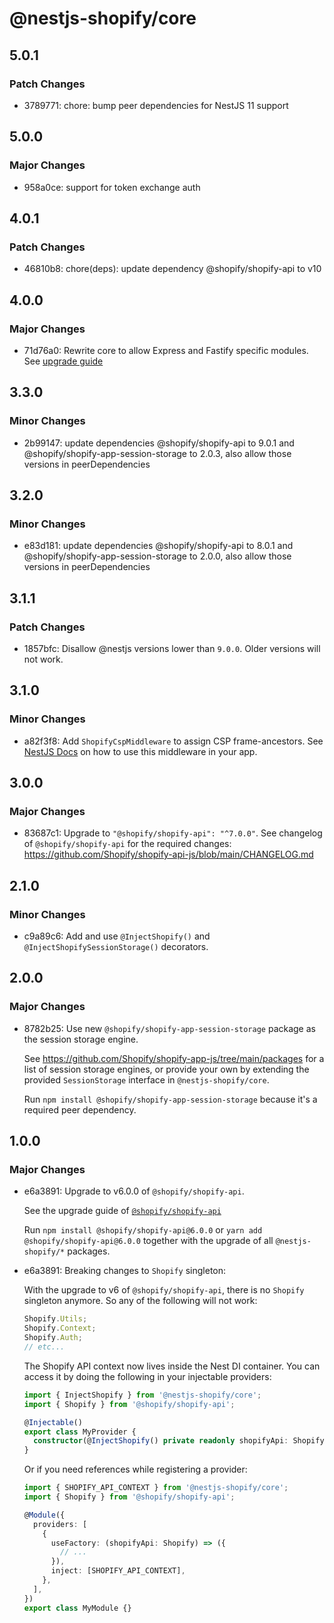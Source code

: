 # @nestjs-shopify/core

## 5.0.1

### Patch Changes

- 3789771: chore: bump peer dependencies for NestJS 11 support

## 5.0.0

### Major Changes

- 958a0ce: support for token exchange auth

## 4.0.1

### Patch Changes

- 46810b8: chore(deps): update dependency @shopify/shopify-api to v10

## 4.0.0

### Major Changes

- 71d76a0: Rewrite core to allow Express and Fastify specific modules. See [upgrade guide](/docs/migrate-to-express-package.md)

## 3.3.0

### Minor Changes

- 2b99147: update dependencies @shopify/shopify-api to 9.0.1 and @shopify/shopify-app-session-storage to 2.0.3, also allow those versions in peerDependencies

## 3.2.0

### Minor Changes

- e83d181: update dependencies @shopify/shopify-api to 8.0.1 and @shopify/shopify-app-session-storage to 2.0.0, also allow those versions in peerDependencies

## 3.1.1

### Patch Changes

- 1857bfc: Disallow @nestjs versions lower than `9.0.0`. Older versions will not work.

## 3.1.0

### Minor Changes

- a82f3f8: Add `ShopifyCspMiddleware` to assign CSP frame-ancestors. See [NestJS Docs](https://docs.nestjs.com/middleware#applying-middleware) on how to use this middleware in your app.

## 3.0.0

### Major Changes

- 83687c1: Upgrade to `"@shopify/shopify-api": "^7.0.0"`. See changelog of `@shopify/shopify-api` for the required changes: https://github.com/Shopify/shopify-api-js/blob/main/CHANGELOG.md

## 2.1.0

### Minor Changes

- c9a89c6: Add and use `@InjectShopify()` and `@InjectShopifySessionStorage()` decorators.

## 2.0.0

### Major Changes

- 8782b25: Use new `@shopify/shopify-app-session-storage` package as the session storage engine.

  See https://github.com/Shopify/shopify-app-js/tree/main/packages for a list of session storage engines,
  or provide your own by extending the provided `SessionStorage` interface in `@nestjs-shopify/core`.

  Run `npm install @shopify/shopify-app-session-storage` because it's a required peer dependency.

## 1.0.0

### Major Changes

- e6a3891: Upgrade to v6.0.0 of `@shopify/shopify-api`.

  See the upgrade guide of [`@shopify/shopify-api`](https://github.com/Shopify/shopify-api-js/blob/main/docs/migrating-to-v6.md)

  Run `npm install @shopify/shopify-api@6.0.0` or `yarn add @shopify/shopify-api@6.0.0` together with the upgrade of all `@nestjs-shopify/*` packages.

- e6a3891: Breaking changes to `Shopify` singleton:

  With the upgrade to v6 of `@shopify/shopify-api`, there is no `Shopify` singleton anymore. So any of the following will not work:

  ```ts
  Shopify.Utils;
  Shopify.Context;
  Shopify.Auth;
  // etc...
  ```

  The Shopify API context now lives inside the Nest DI container. You can access it by doing the following in your injectable providers:

  ```ts
  import { InjectShopify } from '@nestjs-shopify/core';
  import { Shopify } from '@shopify/shopify-api';

  @Injectable()
  export class MyProvider {
    constructor(@InjectShopify() private readonly shopifyApi: Shopify) {}
  }
  ```

  Or if you need references while registering a provider:

  ```ts
  import { SHOPIFY_API_CONTEXT } from '@nestjs-shopify/core';
  import { Shopify } from '@shopify/shopify-api';

  @Module({
    providers: [
      {
        useFactory: (shopifyApi: Shopify) => ({
          // ...
        }),
        inject: [SHOPIFY_API_CONTEXT],
      },
    ],
  })
  export class MyModule {}
  ```
